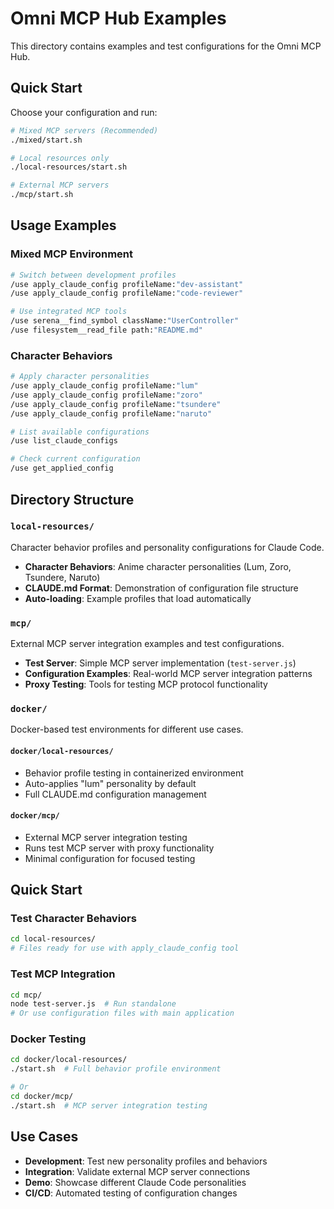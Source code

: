 # Omni MCP Hub Examples

This directory contains examples and test configurations for the Omni MCP Hub.

## Quick Start

Choose your configuration and run:

```bash
# Mixed MCP servers (Recommended)
./mixed/start.sh

# Local resources only
./local-resources/start.sh

# External MCP servers
./mcp/start.sh
```

## Usage Examples

### Mixed MCP Environment
```bash
# Switch between development profiles
/use apply_claude_config profileName:"dev-assistant"
/use apply_claude_config profileName:"code-reviewer"

# Use integrated MCP tools
/use serena__find_symbol className:"UserController"
/use filesystem__read_file path:"README.md"
```

### Character Behaviors
```bash
# Apply character personalities
/use apply_claude_config profileName:"lum"
/use apply_claude_config profileName:"zoro"
/use apply_claude_config profileName:"tsundere"
/use apply_claude_config profileName:"naruto"

# List available configurations
/use list_claude_configs

# Check current configuration
/use get_applied_config
```

## Directory Structure

### `local-resources/`
Character behavior profiles and personality configurations for Claude Code.

- **Character Behaviors**: Anime character personalities (Lum, Zoro, Tsundere, Naruto)
- **CLAUDE.md Format**: Demonstration of configuration file structure
- **Auto-loading**: Example profiles that load automatically

### `mcp/`
External MCP server integration examples and test configurations.

- **Test Server**: Simple MCP server implementation (`test-server.js`)
- **Configuration Examples**: Real-world MCP server integration patterns
- **Proxy Testing**: Tools for testing MCP protocol functionality

### `docker/`
Docker-based test environments for different use cases.

#### `docker/local-resources/`
- Behavior profile testing in containerized environment
- Auto-applies "lum" personality by default
- Full CLAUDE.md configuration management

#### `docker/mcp/`
- External MCP server integration testing
- Runs test MCP server with proxy functionality
- Minimal configuration for focused testing

## Quick Start

### Test Character Behaviors
```bash
cd local-resources/
# Files ready for use with apply_claude_config tool
```

### Test MCP Integration
```bash
cd mcp/
node test-server.js  # Run standalone
# Or use configuration files with main application
```

### Docker Testing
```bash
cd docker/local-resources/
./start.sh  # Full behavior profile environment

# Or
cd docker/mcp/
./start.sh  # MCP server integration testing
```

## Use Cases

- **Development**: Test new personality profiles and behaviors
- **Integration**: Validate external MCP server connections
- **Demo**: Showcase different Claude Code personalities
- **CI/CD**: Automated testing of configuration changes